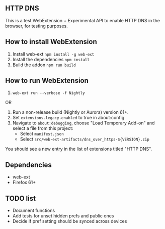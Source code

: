 ## HTTP DNS

This is a test WebExtension + Experimental API to enable HTTP DNS in the browser, for
testing purposes.

## How to install WebExtension

1. Install web-ext `npm install -g web-ext`
2. Install the dependencies `npm install`
3. Build the addon `npm run build`

## How to run WebExtension
1. `web-ext run --verbose -f Nightly`

OR

1. Run a non-release build (Nightly or Aurora) version 61+.
2. Set `extensions.legacy.enabled` to true in about:config
3. Navigate to `about:debugging`, choose
   "Load Temporary Add-on" and select a file from this project:
   - Select `manifest.json`
   - Select `src/web-ext-artifacts/dns_over_https-${VERSION}.zip`

You should see a new entry in the list of extensions titled "HTTP DNS".

## Dependencies

- web-ext
- Firefox 61+

## TODO list

- Document functions
- Add tests for unset hidden prefs and public ones
- Decide if pref setting should be synced across devices
